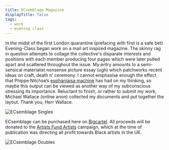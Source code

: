 ```yaml
---
title: ECsemblage Magazine
displayTitle: false
tags:
  - work
  - evening class
---
```

<!-- My first post!.. thanks you [Gemma Copeland](https://gemmacope.land/) and [Piper Haywood](https://piperhaywood.com/) who made the orginal template for this site, and for helping me get it started. -->
In the midst of the first London quarantine (prefacing with first is a safe bet) Evening-Class began work on a mail art inspired magazine. The skinny rag in question attempts to collage the collective's disparate interests and positions with each member producing four pages which were later pulled apart and scattered throughout the issue. My entry amounts to a semi-sensical materialist nonsense picture essay (ugh) which patchworks recent ideas on craft, death n’ ceremony. I cannot emphasise enough the effect that Phippe Nitchse’s [euphaniaisa machine](https://www.exitinternational.net/sarco/) has had on my thinking, so maybe this output can be viewed as another way of my subconscious stressing its importance. Reluctant to finish, or rather to submit my work, Michael Wallace (online anon) collected my documents and put together the layout. Thank you, Herr Wallace.

![ECsemblage Singles](https://d2w9rnfcy7mm78.cloudfront.net/9122362/large_32f868af1668a9e308b97466aab52aba.png?1602772399?bc=0)

ECsemblage can be purchased here on [Bigcartel](https://eveningclass.bigcartel.com/product/ecsembling-1). All proceeds will be donated to the [Artists Fund Artists](https://www.gofundme.com/f/artistsfundartists) campaign, which at the time of publication was directing all profit towards Black artists in the UK.

![ECsemblage Doubles](https://d2w9rnfcy7mm78.cloudfront.net/9122361/large_2452b0ff9fa252895d3c1e59e917fdde.png?1602772398?bc=0)
